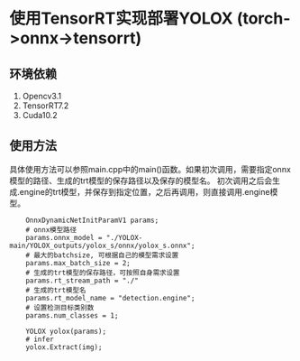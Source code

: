 # 使用TensorRT实现部署YOLOX (torch->onnx->tensorrt)

## 环境依赖

1. Opencv3.1
2. TensorRT7.2
3. Cuda10.2

## 使用方法
具体使用方法可以参照main.cpp中的main()函数。如果初次调用，需要指定onnx模型的路径、生成的trt模型的保存路径以及保存的模型名。
初次调用之后会生成.engine的trt模型，并保存到指定位置，之后再调用，则直接调用.engine模型。
```
    OnnxDynamicNetInitParamV1 params;
    # onnx模型路径
	params.onnx_model = "./YOLOX-main/YOLOX_outputs/yolox_s/onnx/yolox_s.onnx";
    # 最大的batchsize, 可根据自己的模型需求设置
	params.max_batch_size = 2;
    # 生成的trt模型的保存路径，可按照自身需求设置
    params.rt_stream_path = "./"
    # 生成的trt模型名
	params.rt_model_name = "detection.engine";
    # 设置检测目标类别数
    params.num_classes = 1;

    YOLOX yolox(params);
    # infer
	yolox.Extract(img);
```